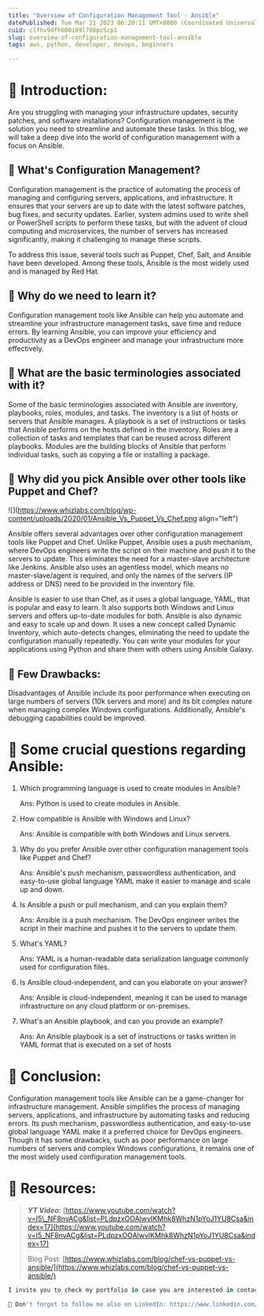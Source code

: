 ```yaml
---
title: "Overview of Configuration Management Tool - Ansible"
datePublished: Tue Mar 21 2023 06:20:11 GMT+0000 (Coordinated Universal Time)
cuid: clfhv9dfh000i09l708pz5cp1
slug: overview-of-configuration-management-tool-ansible
tags: aws, python, developer, devops, beginners

---
```


# **📍 Introduction:**

Are you struggling with managing your infrastructure updates, security patches, and software installations? Configuration management is the solution you need to streamline and automate these tasks. In this blog, we will take a deep dive into the world of configuration management with a focus on Ansible.

## **📢** What's Configuration Management?

Configuration management is the practice of automating the process of managing and configuring servers, applications, and infrastructure. It ensures that your servers are up to date with the latest software patches, bug fixes, and security updates. Earlier, system admins used to write shell or PowerShell scripts to perform these tasks, but with the advent of cloud computing and microservices, the number of servers has increased significantly, making it challenging to manage these scripts.

To address this issue, several tools such as Puppet, Chef, Salt, and Ansible have been developed. Among these tools, Ansible is the most widely used and is managed by Red Hat.

## **📢** Why do we need to learn it?

Configuration management tools like Ansible can help you automate and streamline your infrastructure management tasks, save time and reduce errors. By learning Ansible, you can improve your efficiency and productivity as a DevOps engineer and manage your infrastructure more effectively.

## **📢** What are the basic terminologies associated with it?

Some of the basic terminologies associated with Ansible are inventory, playbooks, roles, modules, and tasks. The inventory is a list of hosts or servers that Ansible manages. A playbook is a set of instructions or tasks that Ansible performs on the hosts defined in the inventory. Roles are a collection of tasks and templates that can be reused across different playbooks. Modules are the building blocks of Ansible that perform individual tasks, such as copying a file or installing a package.

## **📢** Why did you pick Ansible over other tools like Puppet and Chef?

![](https://www.whizlabs.com/blog/wp-content/uploads/2020/01/Ansible_Vs_Puppet_Vs_Chef.png align="left")

Ansible offers several advantages over other configuration management tools like Puppet and Chef. Unlike Puppet, Ansible uses a push mechanism, where DevOps engineers write the script on their machine and push it to the servers to update. This eliminates the need for a master-slave architecture like Jenkins. Ansible also uses an agentless model, which means no master-slave/agent is required, and only the names of the servers (IP address or DNS) need to be provided in the inventory file.

Ansible is easier to use than Chef, as it uses a global language, YAML, that is popular and easy to learn. It also supports both Windows and Linux servers and offers up-to-date modules for both. Ansible is also dynamic and easy to scale up and down. It uses a new concept called Dynamic Inventory, which auto-detects changes, eliminating the need to update the configuration manually repeatedly. You can write your modules for your applications using Python and share them with others using Ansible Galaxy.

## **📢 Few Drawbacks:**

Disadvantages of Ansible include its poor performance when executing on large numbers of servers (10k servers and more) and its bit complex nature when managing complex Windows configurations. Additionally, Ansible's debugging capabilities could be improved.

# **📍** Some crucial questions regarding Ansible:

1. Which programming language is used to create modules in Ansible?
    
    Ans: Python is used to create modules in Ansible.
    
2. How compatible is Ansible with Windows and Linux?
    
    Ans: Ansible is compatible with both Windows and Linux servers.
    
3. Why do you prefer Ansible over other configuration management tools like Puppet and Chef?
    
    Ans: Ansible's push mechanism, passwordless authentication, and easy-to-use global language YAML make it easier to manage and scale up and down.
    
4. Is Ansible a push or pull mechanism, and can you explain them?
    
    Ans: Ansible is a push mechanism. The DevOps engineer writes the script in their machine and pushes it to the servers to update them.
    
5. What's YAML?
    
    Ans: YAML is a human-readable data serialization language commonly used for configuration files.
    
6. Is Ansible cloud-independent, and can you elaborate on your answer?
    
    Ans: Ansible is cloud-independent, meaning it can be used to manage infrastructure on any cloud platform or on-premises.
    
7. What's an Ansible playbook, and can you provide an example?
    
    Ans: An Ansible playbook is a set of instructions or tasks written in YAML format that is executed on a set of hosts
    

# **📍 Conclusion:**

Configuration management tools like Ansible can be a game-changer for infrastructure management. Ansible simplifies the process of managing servers, applications, and infrastructure by automating tasks and reducing errors. Its push mechanism, passwordless authentication, and easy-to-use global language YAML make it a preferred choice for DevOps engineers. Though it has some drawbacks, such as poor performance on large numbers of servers and complex Windows configurations, it remains one of the most widely used configuration management tools.

# **📍 Resources:**

> ***YT Video:*** [https://www.youtube.com/watch?v=I5\_NF8nvACg&list=PLdpzxOOAlwvIKMhk8WhzN1pYoJ1YU8Csa&index=17](https://www.youtube.com/watch?v=I5_NF8nvACg&list=PLdpzxOOAlwvIKMhk8WhzN1pYoJ1YU8Csa&index=17)
> 
> Blog Post: [https://www.whizlabs.com/blog/chef-vs-puppet-vs-ansible/](https://www.whizlabs.com/blog/chef-vs-puppet-vs-ansible/)

```python
I invite you to check my portfolio in case you are interested in contacting me for a project!. Prasad Suman Mohan

🔵 Don't forget to follow me also on LinkedIn: https://www.linkedin.com/in/prasad-suman-mohan/
```